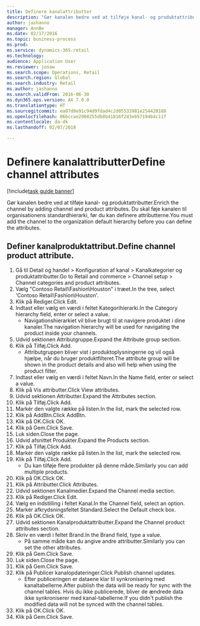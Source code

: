 ```yaml
--- 
title: Definere kanalattributter
description: "Gør kanalen bedre ved at tilføje kanal- og produktattributter."
author: jashanno
manager: AnnBe
ms.date: 02/17/2016
ms.topic: business-process
ms.prod: 
ms.service: dynamics-365-retail
ms.technology: 
audience: Application User
ms.reviewer: josaw
ms.search.scope: Operations, Retail
ms.search.region: Global
ms.search.industry: Retail
ms.author: jashanno
ms.search.validFrom: 2016-06-30
ms.dyn365.ops.version: AX 7.0.0
ms.translationtype: HT
ms.sourcegitcommit: ea07d8e91c94d9fdad4c2d05533981e254420188
ms.openlocfilehash: 06bccae2908255db8b41816f243eb57194b4c11f
ms.contentlocale: da-dk
ms.lasthandoff: 02/07/2018

---
```

# <a name="define-channel-attributes"></a><span data-ttu-id="c7552-103">Definere kanalattributter</span><span class="sxs-lookup"><span data-stu-id="c7552-103">Define channel attributes</span></span>

[!include[task guide banner](../includes/task-guide-banner.md)]

<span data-ttu-id="c7552-104">Gør kanalen bedre ved at tilføje kanal- og produktattributter.</span><span class="sxs-lookup"><span data-stu-id="c7552-104">Enrich the channel by adding channel and product attributes.</span></span> <span data-ttu-id="c7552-105">Du skal føje kanalen til organisationens standardhierarki, før du kan definere attributterne.</span><span class="sxs-lookup"><span data-stu-id="c7552-105">You must add the channel to the organization default hierarchy before you can define the attributes.</span></span>


## <a name="define-channel-product-attribute"></a><span data-ttu-id="c7552-106">Definer kanalproduktattribut.</span><span class="sxs-lookup"><span data-stu-id="c7552-106">Define channel product attribute.</span></span>
1. <span data-ttu-id="c7552-107">Gå til Detail og handel > Konfiguration af kanal > Kanalkategorier og produktattributter.</span><span class="sxs-lookup"><span data-stu-id="c7552-107">Go to Retail and commerce > Channel setup > Channel categories and product attributes.</span></span>
2. <span data-ttu-id="c7552-108">Vælg "Contoso Retail\Fashion\Houston" i træet.</span><span class="sxs-lookup"><span data-stu-id="c7552-108">In the tree, select 'Contoso Retail\Fashion\Houston'.</span></span>
3. <span data-ttu-id="c7552-109">Klik på Rediger.</span><span class="sxs-lookup"><span data-stu-id="c7552-109">Click Edit.</span></span>
4. <span data-ttu-id="c7552-110">Indtast eller vælg en værdi i feltet Kategorihierarki.</span><span class="sxs-lookup"><span data-stu-id="c7552-110">In the Category hierarchy field, enter or select a value.</span></span>
    * <span data-ttu-id="c7552-111">Navigationshierarkiet vil blive brugt til at navigere produktet i dine kanaler.</span><span class="sxs-lookup"><span data-stu-id="c7552-111">The navigation hierarchy will be used for navigating the product inside your channels.</span></span>  
5. <span data-ttu-id="c7552-112">Udvid sektionen Attributgruppe.</span><span class="sxs-lookup"><span data-stu-id="c7552-112">Expand the Attribute group section.</span></span>
6. <span data-ttu-id="c7552-113">Klik på Tilføj.</span><span class="sxs-lookup"><span data-stu-id="c7552-113">Click Add.</span></span>
    * <span data-ttu-id="c7552-114">Attributgruppen bliver vist i produktoplysningerne og vil også hjælpe, når du bruger produktfilteret.</span><span class="sxs-lookup"><span data-stu-id="c7552-114">The attribute group will be shown in the product details and also will help when using the product filter.</span></span>  
7. <span data-ttu-id="c7552-115">Indtast eller vælg en værdi i feltet Navn.</span><span class="sxs-lookup"><span data-stu-id="c7552-115">In the Name field, enter or select a value.</span></span>
8. <span data-ttu-id="c7552-116">Klik på Vis attributter.</span><span class="sxs-lookup"><span data-stu-id="c7552-116">Click View attributes.</span></span>
9. <span data-ttu-id="c7552-117">Udvid sektionen Attributter.</span><span class="sxs-lookup"><span data-stu-id="c7552-117">Expand the Attributes section.</span></span>
10. <span data-ttu-id="c7552-118">Klik på Tilføj.</span><span class="sxs-lookup"><span data-stu-id="c7552-118">Click Add.</span></span>
11. <span data-ttu-id="c7552-119">Markér den valgte række på listen.</span><span class="sxs-lookup"><span data-stu-id="c7552-119">In the list, mark the selected row.</span></span>
12. <span data-ttu-id="c7552-120">Klik på AddBtn.</span><span class="sxs-lookup"><span data-stu-id="c7552-120">Click AddBtn.</span></span>
13. <span data-ttu-id="c7552-121">Klik på OK.</span><span class="sxs-lookup"><span data-stu-id="c7552-121">Click OK.</span></span>
14. <span data-ttu-id="c7552-122">Klik på Gem.</span><span class="sxs-lookup"><span data-stu-id="c7552-122">Click Save.</span></span>
15. <span data-ttu-id="c7552-123">Luk siden.</span><span class="sxs-lookup"><span data-stu-id="c7552-123">Close the page.</span></span>
16. <span data-ttu-id="c7552-124">Udvid afsnittet Produkter.</span><span class="sxs-lookup"><span data-stu-id="c7552-124">Expand the Products section.</span></span>
17. <span data-ttu-id="c7552-125">Klik på Tilføj.</span><span class="sxs-lookup"><span data-stu-id="c7552-125">Click Add.</span></span>
18. <span data-ttu-id="c7552-126">Markér den valgte række på listen.</span><span class="sxs-lookup"><span data-stu-id="c7552-126">In the list, mark the selected row.</span></span>
19. <span data-ttu-id="c7552-127">Klik på Tilføj.</span><span class="sxs-lookup"><span data-stu-id="c7552-127">Click Add.</span></span>
    * <span data-ttu-id="c7552-128">Du kan tilføje flere produkter på denne måde.</span><span class="sxs-lookup"><span data-stu-id="c7552-128">Similarly you can add multiple products.</span></span>  
20. <span data-ttu-id="c7552-129">Klik på OK.</span><span class="sxs-lookup"><span data-stu-id="c7552-129">Click OK.</span></span>
21. <span data-ttu-id="c7552-130">Klik på Attributter.</span><span class="sxs-lookup"><span data-stu-id="c7552-130">Click Attributes.</span></span>
22. <span data-ttu-id="c7552-131">Udvid sektionen Kanalmedier.</span><span class="sxs-lookup"><span data-stu-id="c7552-131">Expand the Channel media section.</span></span>
23. <span data-ttu-id="c7552-132">Klik på Rediger.</span><span class="sxs-lookup"><span data-stu-id="c7552-132">Click Edit.</span></span>
24. <span data-ttu-id="c7552-133">Vælg en indstilling i feltet Kanal.</span><span class="sxs-lookup"><span data-stu-id="c7552-133">In the Channel field, select an option.</span></span>
25. <span data-ttu-id="c7552-134">Markér afkrydsningsfeltet Standard.</span><span class="sxs-lookup"><span data-stu-id="c7552-134">Select the Default check box.</span></span>
26. <span data-ttu-id="c7552-135">Klik på OK.</span><span class="sxs-lookup"><span data-stu-id="c7552-135">Click OK.</span></span>
27. <span data-ttu-id="c7552-136">Udvid sektionen Kanalproduktattributter.</span><span class="sxs-lookup"><span data-stu-id="c7552-136">Expand the Channel product attributes section.</span></span>
28. <span data-ttu-id="c7552-137">Skriv en værdi i feltet Brand.</span><span class="sxs-lookup"><span data-stu-id="c7552-137">In the Brand field, type a value.</span></span>
    * <span data-ttu-id="c7552-138">På samme måde kan du angive andre attributter.</span><span class="sxs-lookup"><span data-stu-id="c7552-138">Similarly you can set the other attributes.</span></span>  
29. <span data-ttu-id="c7552-139">Klik på Gem.</span><span class="sxs-lookup"><span data-stu-id="c7552-139">Click Save.</span></span>
30. <span data-ttu-id="c7552-140">Luk siden.</span><span class="sxs-lookup"><span data-stu-id="c7552-140">Close the page.</span></span>
31. <span data-ttu-id="c7552-141">Klik på Gem.</span><span class="sxs-lookup"><span data-stu-id="c7552-141">Click Save.</span></span>
32. <span data-ttu-id="c7552-142">Klik på Publicer kanalopdateringer.</span><span class="sxs-lookup"><span data-stu-id="c7552-142">Click Publish channel updates.</span></span>
    * <span data-ttu-id="c7552-143">Efter publiceringen er dataene klar til synkronisering med kanaltabellerne.</span><span class="sxs-lookup"><span data-stu-id="c7552-143">After publish the data will be ready for sync with the channel tables.</span></span> <span data-ttu-id="c7552-144">Hvis du ikke publicerede, bliver de ændrede data ikke synkroniserer med kanal-tabellerne.</span><span class="sxs-lookup"><span data-stu-id="c7552-144">If you didn't publish the modified data will not be synced with the channel tables.</span></span>  
33. <span data-ttu-id="c7552-145">Klik på OK.</span><span class="sxs-lookup"><span data-stu-id="c7552-145">Click OK.</span></span>
34. <span data-ttu-id="c7552-146">Klik på Gem.</span><span class="sxs-lookup"><span data-stu-id="c7552-146">Click Save.</span></span>


